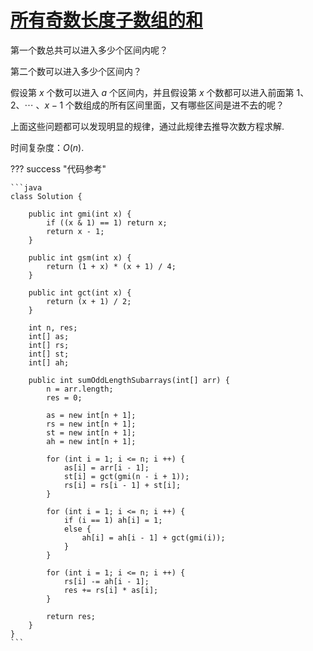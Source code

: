 # [所有奇数长度子数组的和](https://leetcode.cn/problems/sum-of-all-odd-length-subarrays/description/)

第一个数总共可以进入多少个区间内呢？

第二个数可以进入多少个区间内？

假设第 $x$ 个数可以进入 $a$ 个区间内，并且假设第 $x$ 个数都可以进入前面第 $1$、$2$、$\cdots$ 、$x - 1$ 个数组成的所有区间里面，又有哪些区间是进不去的呢？

上面这些问题都可以发现明显的规律，通过此规律去推导次数方程求解.

时间复杂度：$O(n)$.

??? success "代码参考"

    ```java
    class Solution {
        
        public int gmi(int x) {
            if ((x & 1) == 1) return x;
            return x - 1;
        }

        public int gsm(int x) {
            return (1 + x) * (x + 1) / 4;
        }

        public int gct(int x) {
            return (x + 1) / 2;
        }

        int n, res;
        int[] as;
        int[] rs;
        int[] st;
        int[] ah;

        public int sumOddLengthSubarrays(int[] arr) {
            n = arr.length;
            res = 0;

            as = new int[n + 1];
            rs = new int[n + 1];
            st = new int[n + 1];
            ah = new int[n + 1];

            for (int i = 1; i <= n; i ++) {
                as[i] = arr[i - 1];
                st[i] = gct(gmi(n - i + 1));
                rs[i] = rs[i - 1] + st[i];
            }

            for (int i = 1; i <= n; i ++) {
                if (i == 1) ah[i] = 1;
                else {
                    ah[i] = ah[i - 1] + gct(gmi(i));
                }
            }

            for (int i = 1; i <= n; i ++) {
                rs[i] -= ah[i - 1];
                res += rs[i] * as[i];
            }

            return res;
        }
    }
    ```